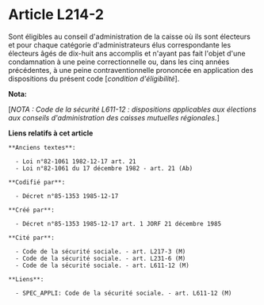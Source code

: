 # Article L214-2

Sont éligibles au conseil d'administration de la caisse où ils sont électeurs et pour chaque catégorie d'administrateurs élus
correspondante les électeurs âgés de dix-huit ans accomplis et n'ayant pas fait l'objet d'une condamnation à une peine
correctionnelle ou, dans les cinq années précédentes, à une peine contraventionnelle prononcée en application des
dispositions du présent code [*condition d'éligibilité*].

**Nota:**

[*NOTA : Code de la sécurité L611-12 : dispositions applicables aux élections aux conseils d'administration des caisses
mutuelles régionales.*]

**Liens relatifs à cet article**

	**Anciens textes**:

	  - Loi n°82-1061 1982-12-17 art. 21
	  - Loi n°82-1061 du 17 décembre 1982 - art. 21 (Ab)

	**Codifié par**:

	  - Décret n°85-1353 1985-12-17

	**Créé par**:

	  - Décret n°85-1353 1985-12-17 art. 1 JORF 21 décembre 1985

	**Cité par**:

	  - Code de la sécurité sociale. - art. L217-3 (M)
	  - Code de la sécurité sociale. - art. L231-6 (M)
	  - Code de la sécurité sociale. - art. L611-12 (M)

	**Liens**:

	  - SPEC_APPLI: Code de la sécurité sociale. - art. L611-12 (M)
